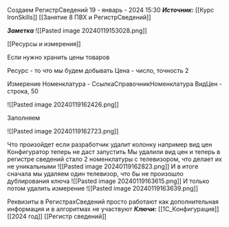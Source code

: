 
Создаем РегистрСведений
 19 - январь - 2024  15:30 
***Источник:***  [[Курс IronSkills]] [[Занятие 8 ПВХ и РегистрСведений]]

***Заметка*** 
![[Pasted image 20240119153028.png]]

[[Ресурсы и измерения]] 

Если нужно хранить цены товаров

Ресурс - то что мы будем добывать
Цена - число, точность 2 

Измерение
Номенклатура - СсылкаСправочникНоменклатура
ВидЦен - строка, 50

![[Pasted image 20240119162426.png]]

Заполняем

![[Pasted image 20240119162723.png]]

Что произойдет если разработчик удалит колонку например вид цен
Конфигуратор теперь не даст запустить
Мы удалили вид цен и теперь в регистре сведений стало 2 номенклатуры с телевизором, что делает их не уникальными
![[Pasted image 20240119162823.png]]
И в итоге сначала мы удаляем один телевизор, что бы не произошло дублирования ключа
![[Pasted image 20240119163615.png]]
И только потом удалить измерение
![[Pasted image 20240119163639.png]]

Реквизиты в РегистрахСведений просто работают как дополнительная информация и в алгоритмах не участвуют 
***Ключи:*** [[1С_Конфигурация]] [[2024 год]] [[Регистр сведений]]
